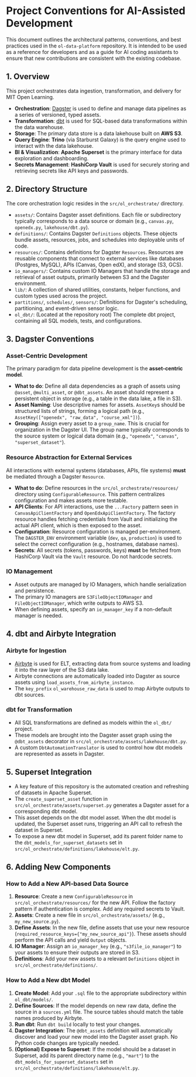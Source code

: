 # Project Conventions for AI-Assisted Development

This document outlines the architectural patterns, conventions, and best practices used
in the `ol-data-platform` repository. It is intended to be used as a reference for
developers and as a guide for AI coding assistants to ensure that new contributions are
consistent with the existing codebase.

## 1. Overview

This project orchestrates data ingestion, transformation, and delivery for MIT Open
Learning.

- **Orchestration**: [Dagster](https://dagster.io/) is used to define and manage data
  pipelines as a series of versioned, typed assets.
- **Transformation**: [dbt](https://www.getdbt.com/) is used for SQL-based data
  transformations within the data warehouse.
- **Storage**: The primary data store is a data lakehouse built on **AWS S3**.
- **Query Engine**: **Trino** (via Starburst Galaxy) is the query engine used to
  interact with the data lakehouse.
- **BI & Visualization**: **Apache Superset** is the primary interface for data
  exploration and dashboarding.
- **Secrets Management**: **HashiCorp Vault** is used for securely storing and
  retrieving secrets like API keys and passwords.

## 2. Directory Structure

The core orchestration logic resides in the `src/ol_orchestrate/` directory.

-   `assets/`: Contains Dagster asset definitions. Each file or subdirectory typically
    corresponds to a data source or domain (e.g., `canvas.py`, `openedx.py`,
    `lakehouse/dbt.py`).
-   `definitions/`: Contains Dagster `Definitions` objects. These objects bundle assets,
    resources, jobs, and schedules into deployable units of code.
-   `resources/`: Contains definitions for Dagster `Resources`. Resources are reusable
    components that connect to external services like databases (Postgres, MySQL), APIs
    (Canvas, Open edX), and storage (S3, GCS).
-   `io_managers/`: Contains custom IO Managers that handle the storage and retrieval of
    asset outputs, primarily between S3 and the Dagster environment.
-   `lib/`: A collection of shared utilities, constants, helper functions, and custom
    types used across the project.
-   `partitions/`, `schedules/`, `sensors/`: Definitions for Dagster's scheduling,
    partitioning, and event-driven sensor logic.
-   `ol_dbt/`: (Located at the repository root) The complete dbt project, containing all
    SQL models, tests, and configurations.

## 3. Dagster Conventions

### Asset-Centric Development

The primary paradigm for data pipeline development is the **asset-centric model**.

-   **What to do**: Define all data dependencies as a graph of assets using `@asset`,
    `@multi_asset`, or `@dbt_assets`. An asset should represent a persistent object in
    storage (e.g., a table in the data lake, a file in S3).
-   **Asset Naming**: Use descriptive names for assets. `AssetKey`s should be structured
    lists of strings, forming a logical path (e.g., `AssetKey(["openedx", "raw_data",
    "course_xml"])`).
-   **Grouping**: Assign every asset to a `group_name`. This is crucial for organization
    in the Dagster UI. The group name typically corresponds to the source system or
    logical data domain (e.g., `"openedx"`, `"canvas"`, `"superset_dataset"`).

### Resource Abstraction for External Services

All interactions with external systems (databases, APIs, file systems) **must** be
mediated through a Dagster `Resource`.

-   **What to do**: Define resources in the `src/ol_orchestrate/resources/` directory
    using `ConfigurableResource`. This pattern centralizes configuration and makes
    assets more testable.
-   **API Clients**: For API interactions, use the `...Factory` pattern seen in
    `CanvasApiClientFactory` and `OpenEdxApiClientFactory`. The factory resource handles
    fetching credentials from Vault and initializing the actual API client, which is
    then exposed to the asset.
-   **Configuration**: Resource configuration is managed per-environment. The
    `DAGSTER_ENV` environment variable (`dev`, `qa`, `production`) is used to select the
    correct configuration (e.g., hostnames, database names).
-   **Secrets**: All secrets (tokens, passwords, keys) **must** be fetched from
    HashiCorp Vault via the `Vault` resource. Do not hardcode secrets.

### IO Management

-   Asset outputs are managed by IO Managers, which handle serialization and
    persistence.
-   The primary IO managers are `S3FileObjectIOManager` and `FileObjectIOManager`, which
    write outputs to AWS S3.
-   When defining assets, specify an `io_manager_key` if a non-default manager is
    needed.

## 4. dbt and Airbyte Integration

### Airbyte for Ingestion

-   [Airbyte](https://airbyte.com/) is used for ELT, extracting data from source systems
    and loading it into the raw layer of the S3 data lake.
-   Airbyte connections are automatically loaded into Dagster as source assets using
    `load_assets_from_airbyte_instance`.
-   The `key_prefix` `ol_warehouse_raw_data` is used to map Airbyte outputs to dbt
    sources.

### dbt for Transformation

-   All SQL transformations are defined as models within the `ol_dbt/` project.
-   These models are brought into the Dagster asset graph using the `@dbt_assets`
    decorator in `src/ol_orchestrate/assets/lakehouse/dbt.py`.
-   A custom `DbtAutomationTranslator` is used to control how dbt models are represented
    as assets in Dagster.

## 5. Superset Integration

-   A key feature of this repository is the automated creation and refreshing of
    datasets in Apache Superset.
-   The `create_superset_asset` function in `src/ol_orchestrate/assets/superset.py`
    generates a Dagster asset for a corresponding dbt model.
-   This asset depends on the dbt model asset. When the dbt model is updated, the
    Superset asset runs, triggering an API call to refresh the dataset in Superset.
-   To expose a new dbt model in Superset, add its parent folder name to the
    `dbt_models_for_superset_datasets` set in
    `src/ol_orchestrate/definitions/lakehouse/elt.py`.

## 6. Adding New Components

### How to Add a New API-based Data Source

1.  **Resource**: Create a new `ConfigurableResource` in `src/ol_orchestrate/resources/`
    for the new API. Follow the factory pattern if authentication is complex. Add any
    required secrets to Vault.
2.  **Assets**: Create a new file in `src/ol_orchestrate/assets/` (e.g.,
    `my_new_source.py`).
3.  **Define Assets**: In the new file, define assets that use your new resource
    (`required_resource_keys={"my_new_source_api"}`). These assets should perform the
    API calls and yield `Output` objects.
4.  **IO Manager**: Assign an `io_manager_key` (e.g., `"s3file_io_manager"`) to your
    assets to ensure their outputs are stored in S3.
5.  **Definitions**: Add your new assets to a relevant `Definitions` object in
    `src/ol_orchestrate/definitions/`.

### How to Add a New dbt Model

1.  **Create Model**: Add your `.sql` file to the appropriate subdirectory within
    `ol_dbt/models/`.
2.  **Define Sources**: If the model depends on new raw data, define the source in a
    `sources.yml` file. The source tables should match the table names produced by
    Airbyte.
3.  **Run dbt**: Run `dbt build` locally to test your changes.
4.  **Dagster Integration**: The `@dbt_assets` definition will automatically discover
    and load your new model into the Dagster asset graph. No Python code changes are
    typically needed.
5.  **(Optional) Expose to Superset**: If the model should be a dataset in Superset, add
    its parent directory name (e.g., `"mart"`) to the `dbt_models_for_superset_datasets`
    set in `src/ol_orchestrate/definitions/lakehouse/elt.py`.
